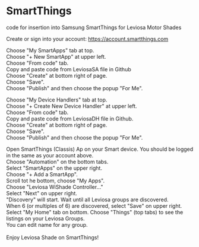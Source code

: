 # SmartThings
code for insertion into Samsung SmartThings for Leviosa Motor Shades

Create or sign into your account:
https://account.smartthings.com

Choose "My SmartApps" tab at top. <br>
Choose "+ New SmartApp" at upper left.<br>
Choose "From code" tab.<br>
Copy and paste code from LeviosaSA file in Github<br>
Choose "Create" at bottom right of page.<br>
Choose "Save".<br>
Choose "Publish" and then choose the popup "For Me".<br>

Choose "My Device Handlers" tab at top.<br>
Choose "+ Create New Device Handler" at upper left.<br>
Choose "From code" tab.<br>
Copy and paste code from LeviosaDH file in Github.<br>
Choose "Create" at bottom right of page.<br>
Choose "Save".<br>
Choose "Publish" and then choose the popup "For Me".<br>

Open SmartThings (Classis) Ap on your Smart device.  You should be logged in the same as your account above.<br>
Choose "Automation" on the bottom tabs.<br>
Select "SmartApps" on the upper right.<br>
Choose "+ Add a SmartApp".<br>
Scroll tot he bottom, choose "My Apps".<br>
Choose "Leviosa WiShade Controller..."<br>
Select "Next" on upper right.<br>
"Discovery" will start.  Wait until all Leviosa groups are discovered.<br>
When 6 (or multiples of 6) are discovered, select "Save" on upper right.<br>
Select "My Home" tab on bottom.  Choose "Things" (top tabs) to see the listings on your Leviosa Groups.<br>
You can edit name for any group.<br><br>
Enjoy Leviosa Shade on SmartThings!<br>

